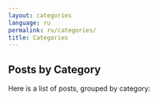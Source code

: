 ```yaml
---
layout: categories
language: ru
permalink: ru/categories/
title: Categories
---
```

## Posts by Category
Here is a list of posts, grouped by category:
